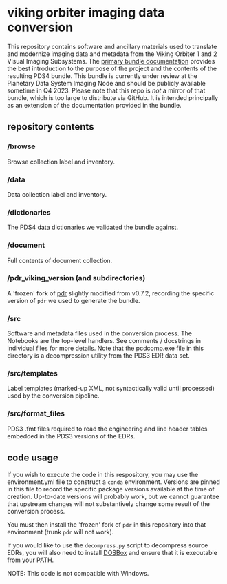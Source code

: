 # viking orbiter imaging data conversion

This repository contains software and ancillary materials used to translate 
and modernize imaging data and metadata from the Viking Orbiter 1 and 2
Visual Imaging Subsystems. The 
[primary bundle documentation](document/primary_bundle_documentation.md) 
provides the best introduction to the purpose of the project and the 
contents of the resulting PDS4 bundle. This bundle is currently under review 
at the Planetary Data System Imaging Node and should be publicly available
sometime in Q4 2023. Please note that this repo is _not_ a mirror of that 
bundle, which is too large to distribute via GitHub. It is intended 
principally as an extension of the documentation provided in the bundle.

## repository contents

### /browse

Browse collection label and inventory.

### /data

Data collection label and inventory.

### /dictionaries

The PDS4 data dictionaries we validated the bundle against.

### /document

Full contents of document collection.

### /pdr_viking_version (and subdirectories)

A 'frozen' fork of [pdr](https://github.com/MillionConcepts/pdr) slightly 
modified from v0.7.2, recording the specific version of `pdr` we used to 
generate the bundle. 

### /src

Software and metadata files used in the conversion process. The Notebooks 
are the top-level handlers. See comments / docstrings in individual files for more details. 
Note that the pcdcomp.exe file in this directory is a decompression utility
from the PDS3 EDR data set. 

### /src/templates

Label templates (marked-up XML, not syntactically valid until processed) 
used by the conversion pipeline.

### /src/format_files

PDS3 .fmt files required to read the engineering and line header tables 
embedded in the PDS3 versions of the EDRs.

## code usage

If you wish to execute the code in this respository, you may use the 
environment.yml file to construct a `conda` environment. Versions are pinned
in this file to record the specific package versions available at the time 
of creation. Up-to-date versions will probably work, but we cannot guarantee
that upstream changes will not substantively change some result of the 
conversion process.

You must then install the 'frozen' fork of `pdr` in this repository into 
that environment (trunk `pdr` will not work).

If you would like to use the `decompress.py` script to decompress source EDRs, 
you will also need to install [DOSBox](https://dosbox.com) and ensure that 
it is executable from your PATH.

NOTE: This code is not compatible with Windows. 
